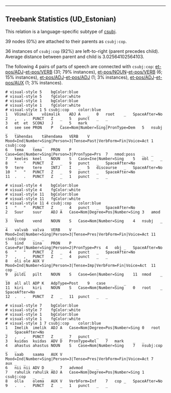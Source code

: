 

--------------------------------------------------------------------------------

## Treebank Statistics (UD_Estonian)

This relation is a language-specific subtype of [csubj]().

39 nodes (0%) are attached to their parents as `csubj:cop`.

36 instances of `csubj:cop` (92%) are left-to-right (parent precedes child).
Average distance between parent and child is 3.02564102564103.

The following 4 pairs of parts of speech are connected with `csubj:cop`: [et-pos/ADJ]()-[et-pos/VERB]() (31; 79% instances), [et-pos/NOUN]()-[et-pos/VERB]() (6; 15% instances), [et-pos/ADJ]()-[et-pos/ADJ]() (1; 3% instances), [et-pos/ADJ]()-[et-pos/AUX]() (1; 3% instances).


~~~ conllu
# visual-style 5	bgColor:blue
# visual-style 5	fgColor:white
# visual-style 1	bgColor:blue
# visual-style 1	fgColor:white
# visual-style 1 5 csubj:cop	color:blue
1	Võimalik	võimalik	ADJ	A	_	0	root	_	SpaceAfter=No
2	,	,	PUNCT	Z	_	5	punct	_	_
3	et	et	SCONJ	J	_	5	mark	_	_
4	see	see	PRON	P	Case=Nom|Number=Sing|PronType=Dem	5	nsubj	_	_
5	tähendas	tähendama	VERB	V	Mood=Ind|Number=Sing|Person=3|Tense=Past|VerbForm=Fin|Voice=Act	1	csubj:cop	_	_
6	tema	tema	PRON	P	Case=Gen|Number=Sing|Person=3|PronType=Prs	7	nmod:poss	_	_
7	keeles	keel	NOUN	S	Case=Ine|Number=Sing	5	obl	_	_
8	"	"	PUNCT	Z	_	9	punct	_	SpaceAfter=No
9	tere	tere	INTJ	I	_	5	discourse	_	SpaceAfter=No
10	"	"	PUNCT	Z	_	9	punct	_	SpaceAfter=No
11	.	.	PUNCT	Z	_	1	punct	_	_

~~~


~~~ conllu
# visual-style 4	bgColor:blue
# visual-style 4	fgColor:white
# visual-style 11	bgColor:blue
# visual-style 11	fgColor:white
# visual-style 11 4 csubj:cop	color:blue
1	"	"	PUNCT	Z	_	4	punct	_	SpaceAfter=No
2	Suur	suur	ADJ	A	Case=Nom|Degree=Pos|Number=Sing	3	amod	_	_
3	Vend	vend	NOUN	S	Case=Nom|Number=Sing	4	nsubj	_	_
4	valvab	valva	VERB	V	Mood=Ind|Number=Sing|Person=3|Tense=Pres|VerbForm=Fin|Voice=Act	11	csubj:cop	_	_
5	sind	sina	PRON	P	Case=Par|Number=Sing|Person=2|PronType=Prs	4	obj	_	SpaceAfter=No
6	"	"	PUNCT	Z	_	4	punct	_	SpaceAfter=No
7	,	,	PUNCT	Z	_	4	punct	_	_
8	oli	ole	AUX	V	Mood=Ind|Number=Sing|Person=3|Tense=Imp|VerbForm=Fin|Voice=Act	11	cop	_	_
9	pildi	pilt	NOUN	S	Case=Gen|Number=Sing	11	nmod	_	_
10	all	all	ADP	K	AdpType=Post	9	case	_	_
11	kiri	kiri	NOUN	S	Case=Nom|Number=Sing	0	root	_	SpaceAfter=No
12	.	.	PUNCT	Z	_	11	punct	_	_

~~~


~~~ conllu
# visual-style 7	bgColor:blue
# visual-style 7	fgColor:white
# visual-style 1	bgColor:blue
# visual-style 1	fgColor:white
# visual-style 1 7 csubj:cop	color:blue
1	Imelik	imelik	ADJ	A	Case=Nom|Degree=Pos|Number=Sing	0	root	_	SpaceAfter=No
2	,	,	PUNCT	Z	_	7	punct	_	_
3	kuidas	kuidas	ADV	D	PronType=Rel	7	mark	_	_
4	ahastus	ahastus	NOUN	S	Case=Nom|Number=Sing	7	nsubj:cop	_	_
5	saab	saama	AUX	V	Mood=Ind|Number=Sing|Person=3|Tense=Pres|VerbForm=Fin|Voice=Act	7	aux	_	_
6	nii	nii	ADV	D	_	7	advmod	_	_
7	rahulik	rahulik	ADJ	A	Case=Nom|Degree=Pos|Number=Sing	1	csubj:cop	_	_
8	olla	olema	AUX	V	VerbForm=Inf	7	cop	_	SpaceAfter=No
9	.	.	PUNCT	Z	_	1	punct	_	_

~~~


